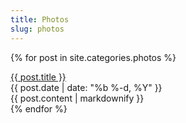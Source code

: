 ```yaml
---
title: Photos
slug: photos
---
```


{% for post in site.categories.photos %}
<div>
<a class="post-link" href="{{ post.url }}">
{{ post.title }}
</a>
<div class="post-meta">
{{ post.date | date: "%b %-d, %Y" }}
</div>
{{ post.content | markdownify }}
</div>
{% endfor %}
